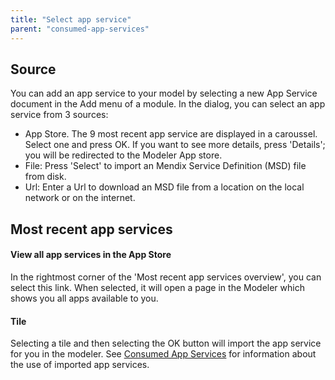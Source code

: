 ```yaml
---
title: "Select app service"
parent: "consumed-app-services"
---
```


## Source

You can add an app service to your model by selecting a new App Service document in the Add menu of a module. In the dialog, you can select an app service from 3 sources:

*   App Store. The 9 most recent app service are displayed in a caroussel. Select one and press OK. If you want to see more details, press 'Details'; you will be redirected to the Modeler App store.
*   File: Press 'Select' to import an Mendix Service Definition (MSD) file from disk.
*   Url: Enter a Url to download an MSD file from a location on the local network or on the internet.

## Most recent app services

#### View all app services in the App Store

In the rightmost corner of the 'Most recent app services overview', you can select this link. When selected, it will open a page in the Modeler which shows you all apps available to you.

#### Tile

Selecting a tile and then selecting the OK button will import the app service for you in the modeler. See [Consumed App Services](consumed-app-services) for information about the use of imported app services.

